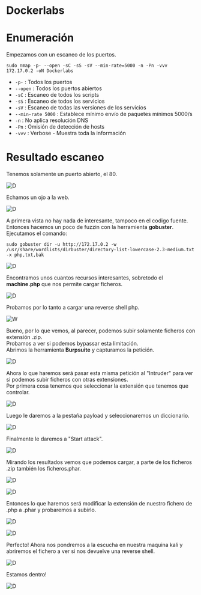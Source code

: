 # Dockerlabs

# Enumeración

Empezamos con un escaneo de los puertos.

`sudo nmap -p- --open -sC -sS -sV --min-rate=5000 -n -Pn -vvv 172.17.0.2 -oN Dockerlabs`  

- `-p-` : Todos los puertos
- `--open` : Todos los puertos abiertos
- `-sC` : Escaneo de todos los scripts
- `-sS` : Escaneo de todos los servicios
- `-sV` : Escaneo de todas las versiones de los servicios
- `--min-rate 5000` : Establece mínimo envío de paquetes mínimos 5000/s
- `-n` : No aplica resolución DNS
- `-Pn` : Omisión de detección de hosts
- `-vvv` : Verbose - Muestra toda la información

# Resultado escaneo  

Tenemos solamente un puerto abierto, el 80.  

![D](https://github.com/giustiand/DockerLabs-Writeups/blob/main/F%C3%A1cil/images/dockerlabs/D_1.jpg)    

Echamos un ojo a la web.  

![D](https://github.com/giustiand/DockerLabs-Writeups/blob/main/F%C3%A1cil/images/dockerlabs/D_2.jpg)     

A primera vista no hay nada de interesante, tampoco en el codigo fuente.  
Entonces hacemos un poco de fuzzin con la herramienta **gobuster**.  
Ejecutamos el comando:  

`sudo gobuster dir -u http://172.17.0.2 -w /usr/share/wordlists/dirbuster/directory-list-lowercase-2.3-medium.txt -x php,txt,bak`  

![D](https://github.com/giustiand/DockerLabs-Writeups/blob/main/F%C3%A1cil/images/dockerlabs/D_3.jpg)   

Encontramos unos cuantos recursos interesantes, sobretodo el **machine.php** que nos permite cargar ficheros.  

![D](https://github.com/giustiand/DockerLabs-Writeups/blob/main/F%C3%A1cil/images/dockerlabs/D_4.jpg)     

Probamos por lo tanto a cargar una reverse shell php.  

![W](https://github.com/giustiand/DockerLabs-Writeups/blob/main/F%C3%A1cil/images/dockerlabs/D_5.jpg)      

Bueno, por lo que vemos, al parecer, podemos subir solamente ficheros con extensión .zip.  
Probamos a ver si podemos bypassar esta limitación.  
Abrimos la herramienta **Burpsuite** y capturamos la petición.  

![D](https://github.com/giustiand/DockerLabs-Writeups/blob/main/F%C3%A1cil/images/dockerlabs/D_6.jpg)      

Ahora lo que haremos será pasar esta misma petición al "Intruder" para ver si podemos subir ficheros con otras extensiones.  
Por primera cosa tenemos que seleccionar la extensión que tenemos que controlar. 

![D](https://github.com/giustiand/DockerLabs-Writeups/blob/main/F%C3%A1cil/images/dockerlabs/D_7.jpg)    

Luego le daremos a la pestaña payload y seleccionaremos un diccionario.  

![D](https://github.com/giustiand/DockerLabs-Writeups/blob/main/F%C3%A1cil/images/dockerlabs/D_8.jpg)   

Finalmente le daremos a "Start attack".  

![D](https://github.com/giustiand/DockerLabs-Writeups/blob/main/F%C3%A1cil/images/dockerlabs/D_9.jpg)   

Mirando los resultados vemos que podemos cargar, a parte de los ficheros .zip también los ficheros.phar.  

![D](https://github.com/giustiand/DockerLabs-Writeups/blob/main/F%C3%A1cil/images/dockerlabs/D_10.jpg)     

![D](https://github.com/giustiand/DockerLabs-Writeups/blob/main/F%C3%A1cil/images/dockerlabs/D_11.jpg)   

Entonces lo que haremos será modificar la extensión de nuestro fichero de .php a .phar y probaremos a subirlo.  

![D](https://github.com/giustiand/DockerLabs-Writeups/blob/main/F%C3%A1cil/images/dockerlabs/D_12.jpg)     

![D](https://github.com/giustiand/DockerLabs-Writeups/blob/main/F%C3%A1cil/images/dockerlabs/D_13.jpg)    

Perfecto! 
Ahora nos pondremos a la escucha en nuestra maquina kali y abriremos el fichero a ver si nos devuelve una reverse shell.  

![D](https://github.com/giustiand/DockerLabs-Writeups/blob/main/F%C3%A1cil/images/dockerlabs/D_14.jpg)    

Estamos dentro!  

![D](https://github.com/giustiand/DockerLabs-Writeups/blob/main/F%C3%A1cil/images/dockerlabs/D_15.jpg)    







